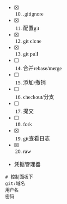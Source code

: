 <span  style="font-family: Simsun,serif; font-size: 17px; ">

- [x] 10. .gitignore
- [x] 11. 配置git
- [x] 12. git clone
- [x] 13. git pull
- [ ] 14. 合并rebase/merge
- [ ] 15. 添加/撤销
- [ ] 16. checkout/分支
- [ ] 17. 提交
- [ ] 18. fork
- [x] 19. git查看日志
- [x] 20. raw

- 凭据管理器
~~~
# 控制面板下
git:域名
用户名
密码
~~~

</span>